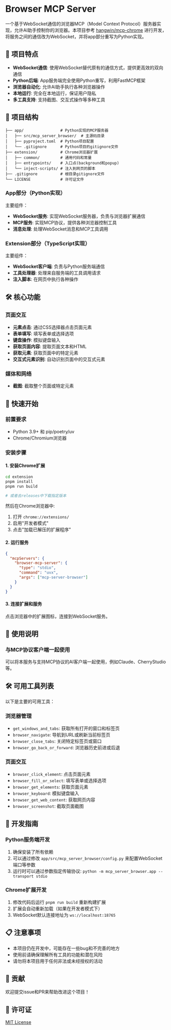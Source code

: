 # Browser MCP Server

一个基于WebSocket通信的浏览器MCP（Model Context Protocol）服务器实现，允许AI助手控制你的浏览器。本项目参考 [hangwin/mcp-chrome](https://github.com/hangwin/mcp-chrome) 进行开发，将服务之间的通信改为WebSocket，并将app部分重写为Python实现。

## 🚀 项目特点

- **WebSocket通信**: 使用WebSocket替代原有的通信方式，提供更高效的双向通信
- **Python后端**: App服务端完全使用Python重写，利用FastMCP框架
- **浏览器自动化**: 允许AI助手执行各种浏览器操作
- **本地运行**: 完全在本地运行，保证用户隐私
- **多工具支持**: 支持截图、交互式操作等多种工具

## 📁 项目结构

```
├── app/                # Python实现的MCP服务器
│   ├── src/mcp_server_browser/  # 主源码目录
│   ├── pyproject.toml  # Python项目配置
│   └── .gitignore      # Python项目的gitignore文件
├── extension/          # Chrome浏览器扩展
│   ├── common/         # 通用代码和常量
│   ├── entrypoints/    # 入口点(background和popup)
│   └── inject-scripts/ # 注入到网页的脚本
├── .gitignore          # 根目录gitignore文件
└── LICENSE             # 许可证文件
```

### App部分（Python实现）

主要组件：
- **WebSocket服务**: 实现WebSocket服务器，负责与浏览器扩展通信
- **MCP服务**: 实现MCP协议，提供各种浏览器控制工具
- **消息处理**: 处理WebSocket消息和MCP工具调用

### Extension部分（TypeScript实现）

主要组件：
- **WebSocket客户端**: 负责与Python服务端通信
- **工具处理器**: 处理来自服务端的工具调用请求
- **注入脚本**: 在网页中执行各种操作

## 🛠️ 核心功能

### 页面交互
- **元素点击**: 通过CSS选择器点击页面元素
- **表单填写**: 填写表单或选择选项
- **键盘操作**: 模拟键盘输入
- **获取页面内容**: 提取页面文本和HTML
- **获取元素**: 获取页面中的特定元素
- **交互式元素识别**: 自动识别页面中的交互式元素

### 媒体和网络
- **截图**: 截取整个页面或特定元素

## 🚀 快速开始

### 前置要求

- Python 3.9+ 和 pip/poetry/uv
- Chrome/Chromium浏览器

### 安装步骤

#### 1. 安装Chrome扩展

```bash
cd extension
pnpm install
pnpm run build

# 或者去releases中下载指定版本
```

然后在Chrome浏览器中:
1. 打开 `chrome://extensions/`
2. 启用"开发者模式"
3. 点击"加载已解压的扩展程序"

#### 2. 运行服务

```json
{
  "mcpServers": {
    "browser-mcp-server": {
      "type": "stdio",
      "command": "uvx",
      "args": ["mcp-server-browser"]
    }
  }
}
```

#### 3. 连接扩展和服务

点击浏览器中的扩展图标，连接到WebSocket服务。

## 📝 使用说明

### 与MCP协议客户端一起使用

可以将本服务与支持MCP协议的AI客户端一起使用，例如Claude、CherryStudio等。


## 🛠️ 可用工具列表

以下是主要的可用工具：

### 浏览器管理
- `get_windows_and_tabs`: 获取所有打开的窗口和标签页
- `browser_navigate`: 导航到URL或刷新当前标签页
- `browser_close_tabs`: 关闭特定标签页或窗口
- `browser_go_back_or_forward`: 浏览器历史前进或后退

### 页面交互
- `browser_click_element`: 点击页面元素
- `browser_fill_or_select`: 填写表单或选择选项
- `browser_get_elements`: 获取页面元素
- `browser_keyboard`: 模拟键盘输入
- `browser_get_web_content`: 获取网页内容
- `browser_screenshot`: 截取页面截图

## 🔧 开发指南

### Python服务端开发

1. 确保安装了所有依赖
2. 可以通过修改 `app/src/mcp_server_browser/config.py` 来配置WebSocket端口等参数
3. 运行时可以通过参数指定传输协议: `python -m mcp_server_browser.app --transport stdio`

### Chrome扩展开发

1. 修改代码后运行 `pnpm run build` 重新构建扩展
2. 扩展会自动重新加载（如果在开发者模式下）
3. WebSocket默认连接地址为 `ws://localhost:18765`

## 📋 注意事项

- 本项目仍在开发中，可能存在一些bug和不完善的地方
- 使用前请确保理解所有工具的功能和潜在风险
- 请勿将本项目用于任何非法或未经授权的活动

## 🤝 贡献

欢迎提交issue和PR来帮助改进这个项目！

## 📄 许可证

[MIT License](LICENSE)